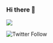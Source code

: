 ### Hi there 👋 

![](https://komarev.com/ghpvc/?username=xmalinov)

![Twitter Follow](https://img.shields.io/twitter/follow/xmalinov)

<!--
**xmalinov/xmalinov** is a ✨ _special_ ✨ repository because its `README.md` (this file) appears on your GitHub profile.

Here are some ideas to get you started:

- 🔭 I’m currently working on ...
- 🌱 I’m currently learning ...
- 👯 I’m looking to collaborate on ...
- 🤔 I’m looking for help with ...
- 💬 Ask me about ...
- 📫 How to reach me: ...
- 😄 Pronouns: ...
- ⚡ Fun fact: ...
-->
